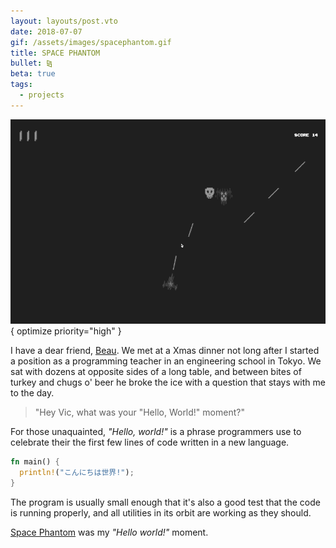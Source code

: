```yaml
---
layout: layouts/post.vto
date: 2018-07-07
gif: /assets/images/spacephantom.gif
title: SPACE PHANTOM
bullet: ⧎
beta: true
tags:
  - projects
---
```


![A screengrab of the game Space Phantom, depicting an alien ship destroying enemies in the shape of red skulls with laser beams.](/assets/images/spacephantom.gif){ optimize priority="high" }

I have a dear friend, [Beau](https://beaunus.com). We met at a Xmas dinner not long after I started a position as a programming teacher in an engineering school in Tokyo. We sat with dozens at opposite sides of a long table, and between bites of turkey and chugs o' beer he broke the ice with a question that stays with me to the day.

> "Hey Vic, what was your "Hello, World!" moment?"

For those unaquainted, _"Hello, world!"_ is a phrase programmers use to celebrate their the first few lines of code written in a new language.

```rust
fn main() {
  println!("こんにちは世界!");
}
```

The program is usually small enough that it's also a good test that the code is running properly, and all utilities in its orbit are working as they should.

[Space Phantom](/spacephantom/game) was my _"Hello world!"_ moment.
